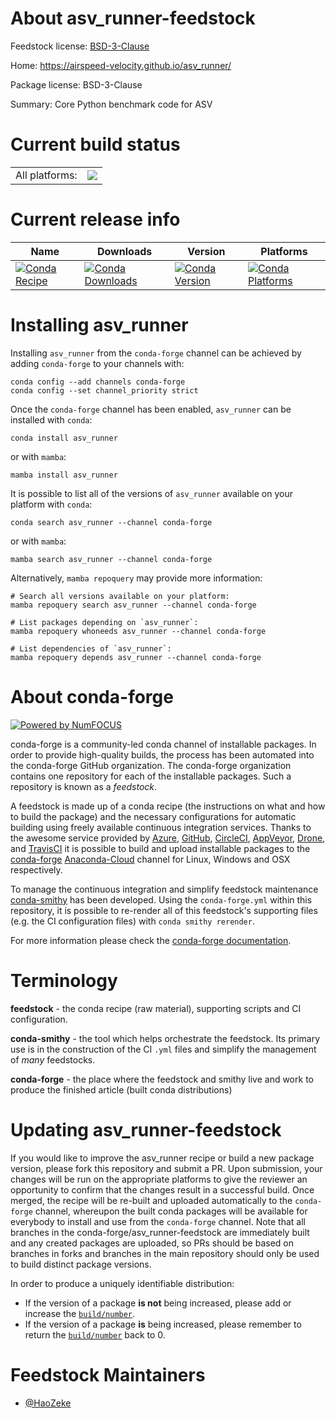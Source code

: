 About asv_runner-feedstock
==========================

Feedstock license: [BSD-3-Clause](https://github.com/conda-forge/asv_runner-feedstock/blob/main/LICENSE.txt)

Home: https://airspeed-velocity.github.io/asv_runner/

Package license: BSD-3-Clause

Summary: Core Python benchmark code for ASV

Current build status
====================


<table><tr><td>All platforms:</td>
    <td>
      <a href="https://dev.azure.com/conda-forge/feedstock-builds/_build/latest?definitionId=19776&branchName=main">
        <img src="https://dev.azure.com/conda-forge/feedstock-builds/_apis/build/status/asv_runner-feedstock?branchName=main">
      </a>
    </td>
  </tr>
</table>

Current release info
====================

| Name | Downloads | Version | Platforms |
| --- | --- | --- | --- |
| [![Conda Recipe](https://img.shields.io/badge/recipe-asv_runner-green.svg)](https://anaconda.org/conda-forge/asv_runner) | [![Conda Downloads](https://img.shields.io/conda/dn/conda-forge/asv_runner.svg)](https://anaconda.org/conda-forge/asv_runner) | [![Conda Version](https://img.shields.io/conda/vn/conda-forge/asv_runner.svg)](https://anaconda.org/conda-forge/asv_runner) | [![Conda Platforms](https://img.shields.io/conda/pn/conda-forge/asv_runner.svg)](https://anaconda.org/conda-forge/asv_runner) |

Installing asv_runner
=====================

Installing `asv_runner` from the `conda-forge` channel can be achieved by adding `conda-forge` to your channels with:

```
conda config --add channels conda-forge
conda config --set channel_priority strict
```

Once the `conda-forge` channel has been enabled, `asv_runner` can be installed with `conda`:

```
conda install asv_runner
```

or with `mamba`:

```
mamba install asv_runner
```

It is possible to list all of the versions of `asv_runner` available on your platform with `conda`:

```
conda search asv_runner --channel conda-forge
```

or with `mamba`:

```
mamba search asv_runner --channel conda-forge
```

Alternatively, `mamba repoquery` may provide more information:

```
# Search all versions available on your platform:
mamba repoquery search asv_runner --channel conda-forge

# List packages depending on `asv_runner`:
mamba repoquery whoneeds asv_runner --channel conda-forge

# List dependencies of `asv_runner`:
mamba repoquery depends asv_runner --channel conda-forge
```


About conda-forge
=================

[![Powered by
NumFOCUS](https://img.shields.io/badge/powered%20by-NumFOCUS-orange.svg?style=flat&colorA=E1523D&colorB=007D8A)](https://numfocus.org)

conda-forge is a community-led conda channel of installable packages.
In order to provide high-quality builds, the process has been automated into the
conda-forge GitHub organization. The conda-forge organization contains one repository
for each of the installable packages. Such a repository is known as a *feedstock*.

A feedstock is made up of a conda recipe (the instructions on what and how to build
the package) and the necessary configurations for automatic building using freely
available continuous integration services. Thanks to the awesome service provided by
[Azure](https://azure.microsoft.com/en-us/services/devops/), [GitHub](https://github.com/),
[CircleCI](https://circleci.com/), [AppVeyor](https://www.appveyor.com/),
[Drone](https://cloud.drone.io/welcome), and [TravisCI](https://travis-ci.com/)
it is possible to build and upload installable packages to the
[conda-forge](https://anaconda.org/conda-forge) [Anaconda-Cloud](https://anaconda.org/)
channel for Linux, Windows and OSX respectively.

To manage the continuous integration and simplify feedstock maintenance
[conda-smithy](https://github.com/conda-forge/conda-smithy) has been developed.
Using the ``conda-forge.yml`` within this repository, it is possible to re-render all of
this feedstock's supporting files (e.g. the CI configuration files) with ``conda smithy rerender``.

For more information please check the [conda-forge documentation](https://conda-forge.org/docs/).

Terminology
===========

**feedstock** - the conda recipe (raw material), supporting scripts and CI configuration.

**conda-smithy** - the tool which helps orchestrate the feedstock.
                   Its primary use is in the construction of the CI ``.yml`` files
                   and simplify the management of *many* feedstocks.

**conda-forge** - the place where the feedstock and smithy live and work to
                  produce the finished article (built conda distributions)


Updating asv_runner-feedstock
=============================

If you would like to improve the asv_runner recipe or build a new
package version, please fork this repository and submit a PR. Upon submission,
your changes will be run on the appropriate platforms to give the reviewer an
opportunity to confirm that the changes result in a successful build. Once
merged, the recipe will be re-built and uploaded automatically to the
`conda-forge` channel, whereupon the built conda packages will be available for
everybody to install and use from the `conda-forge` channel.
Note that all branches in the conda-forge/asv_runner-feedstock are
immediately built and any created packages are uploaded, so PRs should be based
on branches in forks and branches in the main repository should only be used to
build distinct package versions.

In order to produce a uniquely identifiable distribution:
 * If the version of a package **is not** being increased, please add or increase
   the [``build/number``](https://docs.conda.io/projects/conda-build/en/latest/resources/define-metadata.html#build-number-and-string).
 * If the version of a package **is** being increased, please remember to return
   the [``build/number``](https://docs.conda.io/projects/conda-build/en/latest/resources/define-metadata.html#build-number-and-string)
   back to 0.

Feedstock Maintainers
=====================

* [@HaoZeke](https://github.com/HaoZeke/)

